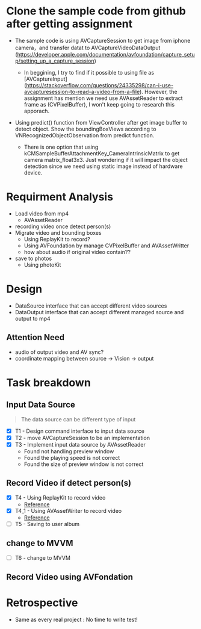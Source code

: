 
# Clone the sample code from github after getting assignment

- The sample code is using AVCaptureSession to get image from iphone camera，and transfer datat to  AVCaptureVideoDataOutput (https://developer.apple.com/documentation/avfoundation/capture_setup/setting_up_a_capture_session)
	- In beggining, I try to find if it possible to using file as [AVCaptureInput] (https://stackoverflow.com/questions/24335298/can-i-use-avcapturesession-to-read-a-video-from-a-file). However, the assignment has mention we need use AVAssetReader to extract frame as (CVPixelBuffer), I won't keep going to research this apporach. 

- Using predict() function from ViewController after get image buffer to detect object. Show the boundingBoxViews according to VNRecognizedObjectObservation from predict function. 
	- There is one option that using kCMSampleBufferAttachmentKey_CameraIntrinsicMatrix to get camera matrix_float3x3. Just wondering if it will impact the object detection since we need using static image instead of hardware device.


# Requirment Analysis
- Load video from mp4
	- AVAssetReader
- recording video once detect person(s)
- Migrate video and bounding boxes
	- Using ReplayKit to record?
	- Using	AVFoundation by manage CVPixelBuffer and AVAssetWritter
	- how about audio if original video contain??
- save to photos
	- Using photoKit


# Design 
- DataSource interface that can accept different video sources
- DataOutput interface that can accept different managed source and output to mp4

## Attention Need
- audio of output video and AV sync?
- coordinate mapping between source -> Vision -> output


# Task breakdown
## Input Data Source
> The data source can be different type of input

- [x] T1 - Design command interface to input data source
- [x] T2 - move AVCaptureSession to be an implementation
- [x] T3 - Implement input data source by AVAssetReader
	- Found not handling preview window
	- Found the playing speed is not correct
	- Found the size of preview window is not correct

## Record Video if detect person(s)
- [x] T4 - Using ReplayKit to record video
	- [Reference](https://github.com/appcoda/ReplayKitDemo/blob/master/ScreenRecord/ViewController.swift) 
- [x] T4_1 - Using AVAssetWriter to record video
	- [Reference](https://gist.github.com/kylehowells/31c40eea38209d751f4d4b02ba7dbf65) 
- [ ] T5 - Saving to user album

## change to MVVM
- [ ] T6 - change to MVVM

## Record Video using AVFondation



# Retrospective
- Same as every real project : No time to write test!



